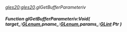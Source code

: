 _[gles20](../../modules/gles20/gles20-module.md):[gles20](../../modules/gles20/gles20-module.md).glGetBufferParameteriv_
##### Function glGetBufferParameteriv:Void( target_:[GLenum](../../modules/gles20/gles20-glenum.md),pname_:[GLenum](../../modules/gles20/gles20-glenum.md),params_:[GLint](../../modules/gles20/gles20-glint.md) Ptr )
